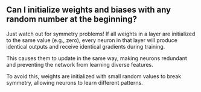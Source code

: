 ## Can I initialize weights and biases with any random number at the beginning?

Just watch out for symmetry problems! If all weights in a layer are initialized to the same value (e.g., zero), every neuron in that layer will produce identical outputs and receive identical gradients during training.

This causes them to update in the same way, making neurons redundant and preventing the network from learning diverse features.

To avoid this, weights are initialized with small random values to break symmetry, allowing neurons to learn different patterns.

